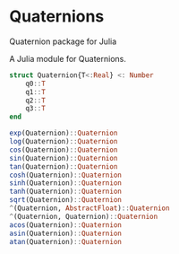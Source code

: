 # Quaternions

Quaternion package for Julia

A Julia module for Quaternions.

```julia
struct Quaternion{T<:Real} <: Number
    q0::T
    q1::T
    q2::T
    q3::T
end

exp(Quaternion)::Quaternion
log(Quaternion)::Quaternion
cos(Quaternion)::Quaternion
sin(Quaternion)::Quaternion
tan(Quaternion)::Quaternion
cosh(Quaternion)::Quaternion
sinh(Quaternion)::Quaternion
tanh(Quaternion)::Quaternion
sqrt(Quaternion)::Quaternion
^(Quaternion, AbstractFloat)::Quaternion
^(Quaternion, Quaternion)::Quaternion
acos(Quaternion)::Quaternion
asin(Quaternion)::Quaternion
atan(Quaternion)::Quaternion
```
